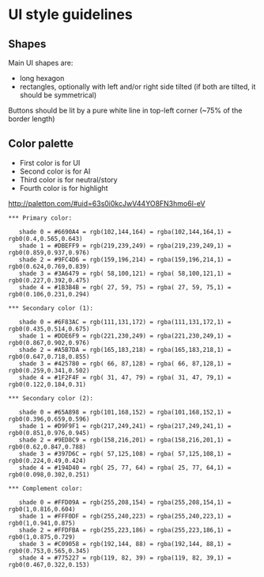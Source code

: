 # UI style guidelines

## Shapes

Main UI shapes are:

* long hexagon
* rectangles, optionally with left and/or right side tilted (if both are tilted, it should be symmetrical)

Buttons should be lit by a pure white line in top-left corner (~75% of the border length)

## Color palette

* First color is for UI
* Second color is for AI
* Third color is for neutral/story
* Fourth color is for highlight

http://paletton.com/#uid=63s0i0kcJwV44YO8FN3hmo6l-eV


```
*** Primary color:

   shade 0 = #6690A4 = rgb(102,144,164) = rgba(102,144,164,1) = rgb0(0.4,0.565,0.643)
   shade 1 = #DBEFF9 = rgb(219,239,249) = rgba(219,239,249,1) = rgb0(0.859,0.937,0.976)
   shade 2 = #9FC4D6 = rgb(159,196,214) = rgba(159,196,214,1) = rgb0(0.624,0.769,0.839)
   shade 3 = #3A6479 = rgb( 58,100,121) = rgba( 58,100,121,1) = rgb0(0.227,0.392,0.475)
   shade 4 = #1B3B4B = rgb( 27, 59, 75) = rgba( 27, 59, 75,1) = rgb0(0.106,0.231,0.294)

*** Secondary color (1):

   shade 0 = #6F83AC = rgb(111,131,172) = rgba(111,131,172,1) = rgb0(0.435,0.514,0.675)
   shade 1 = #DDE6F9 = rgb(221,230,249) = rgba(221,230,249,1) = rgb0(0.867,0.902,0.976)
   shade 2 = #A5B7DA = rgb(165,183,218) = rgba(165,183,218,1) = rgb0(0.647,0.718,0.855)
   shade 3 = #425780 = rgb( 66, 87,128) = rgba( 66, 87,128,1) = rgb0(0.259,0.341,0.502)
   shade 4 = #1F2F4F = rgb( 31, 47, 79) = rgba( 31, 47, 79,1) = rgb0(0.122,0.184,0.31)

*** Secondary color (2):

   shade 0 = #65A898 = rgb(101,168,152) = rgba(101,168,152,1) = rgb0(0.396,0.659,0.596)
   shade 1 = #D9F9F1 = rgb(217,249,241) = rgba(217,249,241,1) = rgb0(0.851,0.976,0.945)
   shade 2 = #9ED8C9 = rgb(158,216,201) = rgba(158,216,201,1) = rgb0(0.62,0.847,0.788)
   shade 3 = #397D6C = rgb( 57,125,108) = rgba( 57,125,108,1) = rgb0(0.224,0.49,0.424)
   shade 4 = #194D40 = rgb( 25, 77, 64) = rgba( 25, 77, 64,1) = rgb0(0.098,0.302,0.251)

*** Complement color:

   shade 0 = #FFD09A = rgb(255,208,154) = rgba(255,208,154,1) = rgb0(1,0.816,0.604)
   shade 1 = #FFF0DF = rgb(255,240,223) = rgba(255,240,223,1) = rgb0(1,0.941,0.875)
   shade 2 = #FFDFBA = rgb(255,223,186) = rgba(255,223,186,1) = rgb0(1,0.875,0.729)
   shade 3 = #C09058 = rgb(192,144, 88) = rgba(192,144, 88,1) = rgb0(0.753,0.565,0.345)
   shade 4 = #775227 = rgb(119, 82, 39) = rgba(119, 82, 39,1) = rgb0(0.467,0.322,0.153)
```
